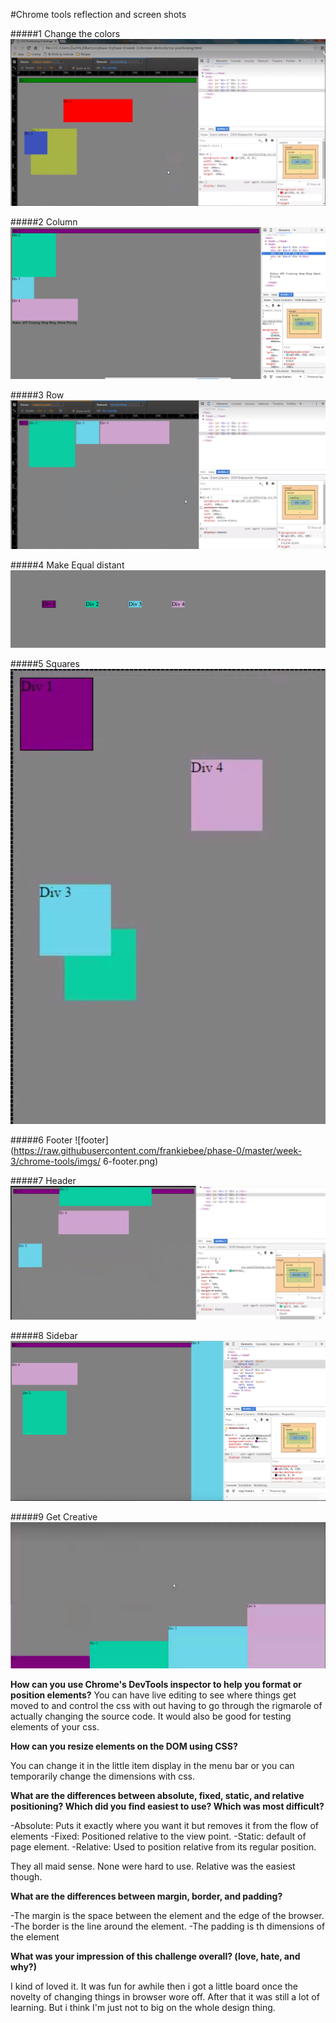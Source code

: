 #Chrome tools reflection and screen shots

#####1 Change the colors
![1 Change colors](https://raw.githubusercontent.com/frankiebee/phase-0/master/week-3/chrome-tools/imgs/1-change_the_colors.png)

#####2 Column
![column](https://raw.githubusercontent.com/frankiebee/phase-0/master/week-3/chrome-tools/imgs/2-column.png )

#####3 Row
![row](https://raw.githubusercontent.com/frankiebee/phase-0/master/week-3/chrome-tools/imgs/3-row.png)

#####4 Make Equal distant
![make equal](https://raw.githubusercontent.com/frankiebee/phase-0/master/week-3/chrome-tools/imgs/4-Make-Equidistant.png)

#####5 Squares
![squares](https://raw.githubusercontent.com/frankiebee/phase-0/master/week-3/chrome-tools/imgs/5-squares.png)

#####6 Footer
![footer](https://raw.githubusercontent.com/frankiebee/phase-0/master/week-3/chrome-tools/imgs/ 6-footer.png)

#####7 Header
![header](https://raw.githubusercontent.com/frankiebee/phase-0/master/week-3/chrome-tools/imgs/7-header.png)

#####8 Sidebar
![sidebar](https://raw.githubusercontent.com/frankiebee/phase-0/master/week-3/chrome-tools/imgs/8-sidebar.png)

#####9 Get Creative
![creative](https://raw.githubusercontent.com/frankiebee/phase-0/master/week-3/chrome-tools/imgs/9-get_creative.png)

**How can you use Chrome's DevTools inspector to help you format or position elements?**
You can have live editing to see where things get moved to and control the css with out having to go through the rigmarole of actually changing the source code. It would also be good for testing elements of your css.

**How can you resize elements on the DOM using CSS?**

You can change it in the little item display in the menu bar or you can temporarily change the dimensions with css.

**What are the differences between absolute, fixed, static, and relative positioning? Which did
you find easiest to use? Which was most difficult?**

-Absolute: Puts it exactly where you want it but removes it from the flow of elements
-Fixed: Positioned relative to the view point.
-Static: default of page element.
-Relative: Used to position relative from its regular position.

They all maid sense. None were hard to use. Relative was the easiest though.

**What are the differences between margin, border, and padding?**

-The margin is the space between the element and the edge of the browser.
-The border is the line around the element.
-The padding is th dimensions of the element

**What was your impression of this challenge overall? (love, hate, and why?)**

I kind of loved it. It was fun for awhile then i got a little board once the novelty of changing things in browser wore off. After that it was still a lot of learning. But i think I'm just not to big on the whole design thing.
